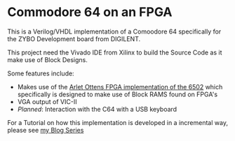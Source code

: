 # Commodore 64 on an FPGA
This is a Verilog/VHDL implementation of a Comoodore 64 specifically for the ZYBO Development board from DIGILENT.

This project need the Vivado IDE from Xilinx to build the Source Code as it make use of Block Designs.

Some features include:

- Makes use of the [Arlet Ottens FPGA implementation of the 6502](https://github.com/Arlet/verilog-6502) which specifically is designed to make use of Block RAMS found on FPGA's
- VGA output of VIC-II
- *Planned*: Interaction with the C64 with a USB keyboard

For a Tutorial on how this implementation is developed in a incremental way, please see [my Blog Series](http://c64onfpga.blogspot.com/)
